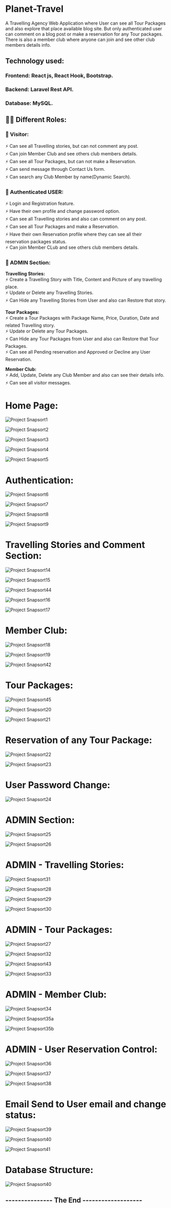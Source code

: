 # Planet-Travel
A Travelling Agency Web Application where User can see all Tour Packages and also explore that place available blog site. But only authenticated user can comment on a blog post or make a reservation for any Tour packages. There is also a member club where anyone can join and see other club members details info.

## Technology used: 
  ### Frontend: React js, React Hook, Bootstrap.
  ### Backend: Laravel Rest API.
  ### Database: MySQL.
  
##
## 👨‍💻 Different Roles:
### 🌱 Visitor:
   ⚡ Can see all Travelling stories, but can not comment any post. <br/>
   ⚡ Can join Member Club and see others club members details. <br/>
   ⚡ Can see all Tour Packages, but can not make a Reservation. <br/>
   ⚡ Can send message through Contact Us form. <br/>
   ⚡ Can search any Club Member by name(Dynamic Search). <br/>
 
 ### 🌱 Authenticated USER:
   ⚡ Login and Registration feature. <br/>
   ⚡ Have their own profile and change password option. <br/>
   ⚡ Can see all Travelling stories and also can comment on any post. <br/>
   ⚡ Can see all Tour Packages and make a Reservation. <br/>
   ⚡ Have their own Reservation profile where they can see all their reservation packages status. <br/>
   ⚡ Can join Member CLub and see others club members details. <br/>
   
 ### 🌱 ADMIN Section:
   **Travelling Stories:** <br/>
   ⚡ Create a Travelling Story with Title, Content and Picture of any travelling place. <br/>
   ⚡ Update or Delete any Travelling Stories. <br/>
   ⚡ Can Hide any Travelling Stories from User and also can Restore that story. <br/>
   
   **Tour Packages:** <br/>
   ⚡ Create a Tour Packages with Package Name, Price, Duration, Date and related Travelling story. <br/>
   ⚡ Update or Delete any Tour Packages. <br/>
   ⚡ Can Hide any Tour Packages from User and also can Restore that Tour Packages. <br/>
   ⚡ Can see all Pending reservation and Approved or Decline any User Reservation. <br/>
   
   **Member Club:** <br/>
   ⚡ Add, Update, Delete any Club Member and also can see their details info. <br/>
   ⚡ Can see all visitor messages. <br/>
   

##
# Home Page:
![Project Snapsort1](https://github.com/foysal-mahmud/Planet-Travel/blob/main/ProjectImages/1.png) 

![Project Snapsort2](https://github.com/foysal-mahmud/Planet-Travel/blob/main/ProjectImages/2.png) 

![Project Snapsort3](https://github.com/foysal-mahmud/Planet-Travel/blob/main/ProjectImages/3.png) 

![Project Snapsort4](https://github.com/foysal-mahmud/Planet-Travel/blob/main/ProjectImages/4.png) 

![Project Snapsort5](https://github.com/foysal-mahmud/Planet-Travel/blob/main/ProjectImages/5.png) 



##
# Authentication:
![Project Snapsort6](https://github.com/foysal-mahmud/Planet-Travel/blob/main/ProjectImages/6.png) 

![Project Snapsort7](https://github.com/foysal-mahmud/Planet-Travel/blob/main/ProjectImages/7.png) 

![Project Snapsort8](https://github.com/foysal-mahmud/Planet-Travel/blob/main/ProjectImages/8.png) 

![Project Snapsort9](https://github.com/foysal-mahmud/Planet-Travel/blob/main/ProjectImages/9.png) 


##
# Travelling Stories and Comment Section:
![Project Snapsort14](https://github.com/foysal-mahmud/Planet-Travel/blob/main/ProjectImages/14.png) 

![Project Snapsort15](https://github.com/foysal-mahmud/Planet-Travel/blob/main/ProjectImages/15.png) 

![Project Snapsort44](https://github.com/foysal-mahmud/Planet-Travel/blob/main/ProjectImages/44.png) 

![Project Snapsort16](https://github.com/foysal-mahmud/Planet-Travel/blob/main/ProjectImages/16.png) 

![Project Snapsort17](https://github.com/foysal-mahmud/Planet-Travel/blob/main/ProjectImages/17.png) 


##
# Member Club:
![Project Snapsort18](https://github.com/foysal-mahmud/Planet-Travel/blob/main/ProjectImages/18.png) 

![Project Snapsort19](https://github.com/foysal-mahmud/Planet-Travel/blob/main/ProjectImages/19.png) 

![Project Snapsort42](https://github.com/foysal-mahmud/Planet-Travel/blob/main/ProjectImages/42.png) 


##
# Tour Packages:
![Project Snapsort45](https://github.com/foysal-mahmud/Planet-Travel/blob/main/ProjectImages/45.png) 

![Project Snapsort20](https://github.com/foysal-mahmud/Planet-Travel/blob/main/ProjectImages/20.png) 

![Project Snapsort21](https://github.com/foysal-mahmud/Planet-Travel/blob/main/ProjectImages/21.png) 


##
# Reservation of any Tour Package:
![Project Snapsort22](https://github.com/foysal-mahmud/Planet-Travel/blob/main/ProjectImages/22.png) 

![Project Snapsort23](https://github.com/foysal-mahmud/Planet-Travel/blob/main/ProjectImages/23.png) 


##
# User Password Change:
![Project Snapsort24](https://github.com/foysal-mahmud/Planet-Travel/blob/main/ProjectImages/24.png) 


##
# ADMIN Section:
![Project Snapsort25](https://github.com/foysal-mahmud/Planet-Travel/blob/main/ProjectImages/25.png) 

![Project Snapsort26](https://github.com/foysal-mahmud/Planet-Travel/blob/main/ProjectImages/26.png) 


##
# ADMIN - Travelling Stories:
![Project Snapsort31](https://github.com/foysal-mahmud/Planet-Travel/blob/main/ProjectImages/31.png) 

![Project Snapsort28](https://github.com/foysal-mahmud/Planet-Travel/blob/main/ProjectImages/28.png) 

![Project Snapsort29](https://github.com/foysal-mahmud/Planet-Travel/blob/main/ProjectImages/29.png) 

![Project Snapsort30](https://github.com/foysal-mahmud/Planet-Travel/blob/main/ProjectImages/30.png) 


##
# ADMIN - Tour Packages:
![Project Snapsort27](https://github.com/foysal-mahmud/Planet-Travel/blob/main/ProjectImages/27.png) 

![Project Snapsort32](https://github.com/foysal-mahmud/Planet-Travel/blob/main/ProjectImages/32.png) 

![Project Snapsort43](https://github.com/foysal-mahmud/Planet-Travel/blob/main/ProjectImages/43.png) 

![Project Snapsort33](https://github.com/foysal-mahmud/Planet-Travel/blob/main/ProjectImages/33.png)


##
# ADMIN - Member Club:
![Project Snapsort34](https://github.com/foysal-mahmud/Planet-Travel/blob/main/ProjectImages/34.png) 

![Project Snapsort35a](https://github.com/foysal-mahmud/Planet-Travel/blob/main/ProjectImages/35a.png) 

![Project Snapsort35b](https://github.com/foysal-mahmud/Planet-Travel/blob/main/ProjectImages/35b.png)


##
# ADMIN - User Reservation Control:
![Project Snapsort36](https://github.com/foysal-mahmud/Planet-Travel/blob/main/ProjectImages/36.png) 

![Project Snapsort37](https://github.com/foysal-mahmud/Planet-Travel/blob/main/ProjectImages/37.png) 

![Project Snapsort38](https://github.com/foysal-mahmud/Planet-Travel/blob/main/ProjectImages/38.png)


##
# Email Send to User email and change status:
![Project Snapsort39](https://github.com/foysal-mahmud/Planet-Travel/blob/main/ProjectImages/39.png)

![Project Snapsort40](https://github.com/foysal-mahmud/Planet-Travel/blob/main/ProjectImages/40.png)

![Project Snapsort41](https://github.com/foysal-mahmud/Planet-Travel/blob/main/ProjectImages/41.png)

##
# Database Structure:
![Project Snapsort40](https://github.com/foysal-mahmud/Planet-Travel/blob/main/ProjectImages/db.png)


## --------------- The End -------------------


